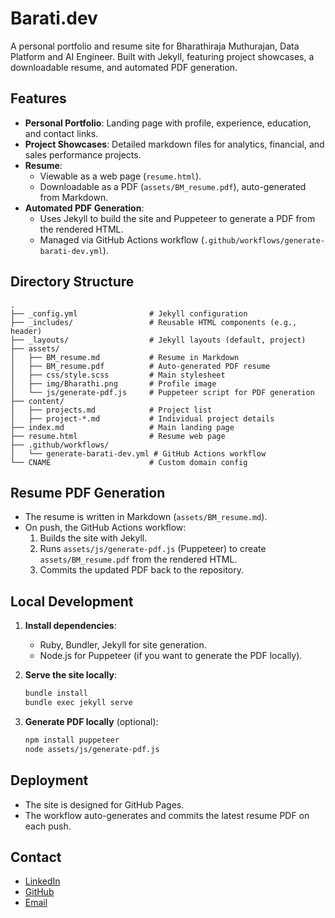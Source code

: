 # Barati.dev

A personal portfolio and resume site for Bharathiraja Muthurajan, Data Platform and AI Engineer. Built with Jekyll, featuring project showcases, a downloadable resume, and automated PDF generation.

## Features

- **Personal Portfolio**: Landing page with profile, experience, education, and contact links.
- **Project Showcases**: Detailed markdown files for analytics, financial, and sales performance projects.
- **Resume**: 
  - Viewable as a web page (`resume.html`).
  - Downloadable as a PDF (`assets/BM_resume.pdf`), auto-generated from Markdown.
- **Automated PDF Generation**: 
  - Uses Jekyll to build the site and Puppeteer to generate a PDF from the rendered HTML.
  - Managed via GitHub Actions workflow (`.github/workflows/generate-barati-dev.yml`).

## Directory Structure

```
.
├── _config.yml                # Jekyll configuration
├── _includes/                 # Reusable HTML components (e.g., header)
├── _layouts/                  # Jekyll layouts (default, project)
├── assets/
│   ├── BM_resume.md           # Resume in Markdown
│   ├── BM_resume.pdf          # Auto-generated PDF resume
│   ├── css/style.scss         # Main stylesheet
│   ├── img/Bharathi.png       # Profile image
│   └── js/generate-pdf.js     # Puppeteer script for PDF generation
├── content/
│   ├── projects.md            # Project list
│   ├── project-*.md           # Individual project details
├── index.md                   # Main landing page
├── resume.html                # Resume web page
├── .github/workflows/
│   └── generate-barati-dev.yml # GitHub Actions workflow
└── CNAME                      # Custom domain config
```

## Resume PDF Generation

- The resume is written in Markdown (`assets/BM_resume.md`).
- On push, the GitHub Actions workflow:
  1. Builds the site with Jekyll.
  2. Runs `assets/js/generate-pdf.js` (Puppeteer) to create `assets/BM_resume.pdf` from the rendered HTML.
  3. Commits the updated PDF back to the repository.

## Local Development

1. **Install dependencies**:
   - Ruby, Bundler, Jekyll for site generation.
   - Node.js for Puppeteer (if you want to generate the PDF locally).

2. **Serve the site locally**:
   ```sh
   bundle install
   bundle exec jekyll serve
   ```

3. **Generate PDF locally** (optional):
   ```sh
   npm install puppeteer
   node assets/js/generate-pdf.js
   ```

## Deployment

- The site is designed for GitHub Pages.
- The workflow auto-generates and commits the latest resume PDF on each push.

## Contact

- [LinkedIn](https://www.linkedin.com/in/bharathirajam)
- [GitHub](https://github.com/brt-rj)
- [Email](mailto:barati_m@pm.me) 